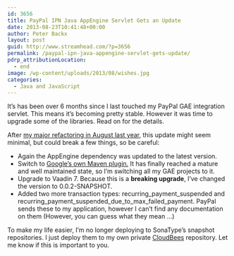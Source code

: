 ```yaml
---
id: 3656
title: PayPal IPN Java AppEngine Servlet Gets an Update
date: 2013-08-23T10:41:48+00:00
author: Peter Backx
layout: post
guid: http://www.streamhead.com/?p=3656
permalink: /paypal-ipn-java-appengine-servlet-gets-update/
pdrp_attributionLocation:
  - end
image: /wp-content/uploads/2013/08/wishes.jpg
categories:
  - Java and JavaScript
---
```

It&#8217;s has been over 6 months since I last touched my PayPal GAE integration servlet. This means it&#8217;s becoming pretty stable. However it was time to upgrade some of the libraries. Read on for the details.

<!--more-->

After [my major refactoring in August last year](http://www.streamhead.com/paypal-appengine-servlet-now-cloud-ready/), this update might seem minimal, but could break a few things, so be careful:

  * Again the AppEngine dependency was updated to the latest version.
  * Switch to [Google&#8217;s own Maven plugin.](https://developers.google.com/appengine/docs/java/tools/maven) It has finally reached a mature and well maintained state, so I&#8217;m switching all my GAE projects to it.
  * Upgrade to Vaadin 7. Because this is a **breaking upgrade**, I&#8217;ve changed the version to 0.0.2-SNAPSHOT.
  * Added two more transaction types: recurring\_payment\_suspended and recurring\_payment\_suspended\_due\_to\_max\_failed_payment. PayPal sends these to my application, however I can&#8217;t find any documentation on them (However, you can guess what they mean &#8230;)

To make my life easier, I&#8217;m no longer deploying to SonaType&#8217;s snapshot repositories. I just deploy them to my own private [CloudBees](http://www.cloudbees.com/) repository. Let me know if this is important to you.

&nbsp;

<!-- AddThis Advanced Settings generic via filter on the_content -->

<!-- AddThis Share Buttons generic via filter on the_content -->
